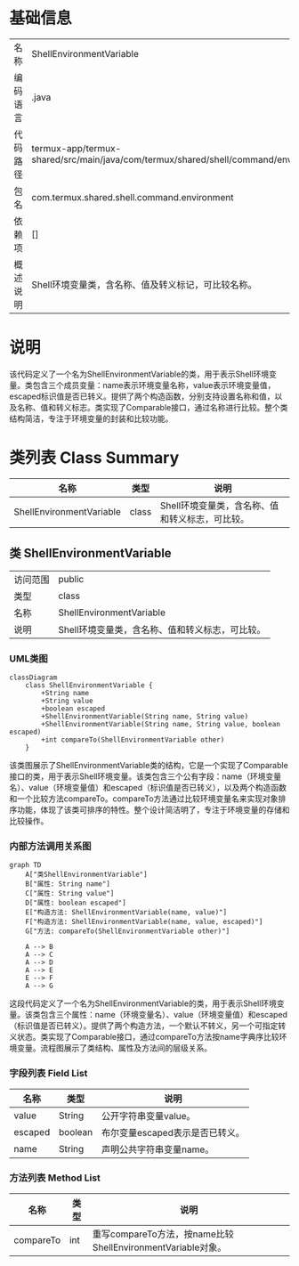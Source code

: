 # 基础信息

|      |      |
|------|------|
| 名称 | ShellEnvironmentVariable |
| 编码语言 | .java |
| 代码路径 | termux-app/termux-shared/src/main/java/com/termux/shared/shell/command/environment/ShellEnvironmentVariable.java |
| 包名 | com.termux.shared.shell.command.environment |
| 依赖项 | [] |
| 概述说明 | Shell环境变量类，含名称、值及转义标记，可比较名称。 |

# 说明

该代码定义了一个名为ShellEnvironmentVariable的类，用于表示Shell环境变量。类包含三个成员变量：name表示环境变量名称，value表示环境变量值，escaped标识值是否已转义。提供了两个构造函数，分别支持设置名称和值，以及名称、值和转义标志。类实现了Comparable接口，通过名称进行比较。整个类结构简洁，专注于环境变量的封装和比较功能。

# 类列表 Class Summary

| 名称   | 类型  | 说明 |
|-------|------|-------------|
| ShellEnvironmentVariable | class | Shell环境变量类，含名称、值和转义标志，可比较。 |



## 类 ShellEnvironmentVariable

|      |      |
|------|------|
| 访问范围 | public |
| 类型 | class |
| 名称 | ShellEnvironmentVariable |
| 说明 | Shell环境变量类，含名称、值和转义标志，可比较。 |


### UML类图

```mermaid
classDiagram
    class ShellEnvironmentVariable {
        +String name
        +String value
        +boolean escaped
        +ShellEnvironmentVariable(String name, String value)
        +ShellEnvironmentVariable(String name, String value, boolean escaped)
        +int compareTo(ShellEnvironmentVariable other)
    }
```

该类图展示了ShellEnvironmentVariable类的结构，它是一个实现了Comparable接口的类，用于表示Shell环境变量。该类包含三个公有字段：name（环境变量名）、value（环境变量值）和escaped（标识值是否已转义），以及两个构造函数和一个比较方法compareTo。compareTo方法通过比较环境变量名来实现对象排序功能，体现了该类可排序的特性。整个设计简洁明了，专注于环境变量的存储和比较操作。


### 内部方法调用关系图

```mermaid
graph TD
    A["类ShellEnvironmentVariable"]
    B["属性: String name"]
    C["属性: String value"]
    D["属性: boolean escaped"]
    E["构造方法: ShellEnvironmentVariable(name, value)"]
    F["构造方法: ShellEnvironmentVariable(name, value, escaped)"]
    G["方法: compareTo(ShellEnvironmentVariable other)"]

    A --> B
    A --> C
    A --> D
    A --> E
    E --> F
    A --> G
```

这段代码定义了一个名为ShellEnvironmentVariable的类，用于表示Shell环境变量。该类包含三个属性：name（环境变量名）、value（环境变量值）和escaped（标识值是否已转义）。提供了两个构造方法，一个默认不转义，另一个可指定转义状态。类实现了Comparable接口，通过compareTo方法按name字典序比较环境变量。流程图展示了类结构、属性及方法间的层级关系。

### 字段列表 Field List

| 名称  | 类型  | 说明 |
|-------|-------|------|
| value | String | 公开字符串变量value。 |
| escaped | boolean | 布尔变量escaped表示是否已转义。 |
| name | String | 声明公共字符串变量name。 |

### 方法列表 Method List

| 名称  | 类型  | 说明 |
|-------|-------|------|
| compareTo | int | 重写compareTo方法，按name比较ShellEnvironmentVariable对象。 |




